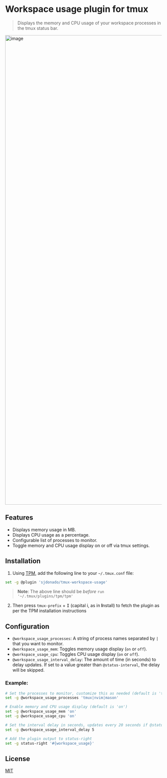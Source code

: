 # Workspace usage plugin for tmux
> Displays the memory and CPU usage of your workspace processes in the tmux status bar.

<img width="1512" alt="image" src="https://github.com/user-attachments/assets/c2a060e0-7124-4761-98a5-9f92eea94d0c">

## Features

- Displays memory usage in MB.
- Displays CPU usage as a percentage.
- Configurable list of processes to monitor.
- Toggle memory and CPU usage display on or off via tmux settings.

## Installation

1. Using [TPM](https://github.com/tmux-plugins/tpm), add the following line to your `~/.tmux.conf` file:

```bash
set -g @plugin 'sjdonado/tmux-workspace-usage'
```

> **Note**: The above line should be _before_ `run '~/.tmux/plugins/tpm/tpm'`

2. Then press `tmux-prefix` + <kbd>I</kbd> (capital i, as in **I**nstall) to fetch the plugin as per the TPM installation instructions

## Configuration

- `@workspace_usage_processes`: A string of process names separated by `|` that you want to monitor.
- `@workspace_usage_mem`: Toggles memory usage display (`on` or `off`).
- `@workspace_usage_cpu`: Toggles CPU usage display (`on` or `off`).
- `@workspace_usage_interval_delay`: The amount of time (in seconds) to delay updates. If set to a value greater than `@status-interval`, the delay will be skipped.

### Example:
```bash
# Set the processes to monitor, customize this as needed (default is 'tmux')
set -g @workspace_usage_processes 'tmux|nvim|mason'

# Enable memory and CPU usage display (default is 'on')
set -g @workspace_usage_mem 'on'
set -g @workspace_usage_cpu 'on'

# Set the interval delay in seconds, updates every 20 seconds if @status-interval is 15 (default is 0)
set -g @workspace_usage_interval_delay 5

# Add the plugin output to status-right
set -g status-right '#{workspace_usage}'
```

## License
[MIT](https://github.com/sjdonado/tmux-workspace-usage/blob/master/LICENSE.md)
